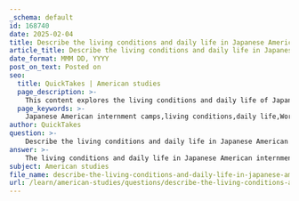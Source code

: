```yaml
---
_schema: default
id: 168740
date: 2025-02-04
title: Describe the living conditions and daily life in Japanese American internment camps.
article_title: Describe the living conditions and daily life in Japanese American internment camps.
date_format: MMM DD, YYYY
post_on_text: Posted on
seo:
  title: QuickTakes | American studies
  page_description: >-
    This content explores the living conditions and daily life of Japanese Americans in internment camps during World War II, highlighting the hardships faced, the cultural resilience of the community, and the lasting impact of this historical injustice.
  page_keywords: >-
    Japanese American internment camps,living conditions,daily life,World War II,Manzanar,housing,food,sanitation,education,community,resilience,discrimination,psychological impact,civil rights
author: QuickTakes
question: >-
    Describe the living conditions and daily life in Japanese American internment camps.
answer: >-
    The living conditions and daily life in Japanese American internment camps during World War II were characterized by significant hardships and challenges. Here are some key aspects of life in these camps:\n\n### Living Conditions\n1. **Housing**: Internment camps, such as Manzanar, were often located in remote areas and constructed quickly, leading to inadequate housing. Families were housed in barracks that were typically small, poorly insulated, and lacked privacy. Each barrack was divided into individual living spaces, often with minimal furnishings, such as cots and a small table.\n\n2. **Sanitation**: The camps had communal restrooms and showers, which were often overcrowded and lacked privacy. The sanitation facilities were basic, and the overall hygiene conditions were subpar, contributing to health issues among internees.\n\n3. **Food**: The food provided in the camps was often of low quality and quantity. Meals were prepared in communal mess halls, and many internees reported dissatisfaction with the food, which did not reflect their cultural preferences or dietary needs.\n\n4. **Environment**: Many camps were situated in harsh environments, such as deserts or remote mountainous areas, which posed additional challenges. For instance, Manzanar was located in the Owens Valley of California, where internees faced extreme temperatures, dust storms, and limited access to natural resources.\n\n### Daily Life\n1. **Work and Education**: Internment camps offered limited opportunities for work. Some internees were employed in camp maintenance or agricultural projects, while others engaged in educational activities for children and adults. Schools were established within the camps, but resources were scarce.\n\n2. **Community and Culture**: Despite the oppressive conditions, Japanese Americans sought to maintain their cultural identity and community ties. They organized social activities, religious services, and cultural events to foster a sense of normalcy and solidarity. This resilience was crucial for coping with the trauma of internment.\n\n3. **Discrimination and Surveillance**: Interned individuals faced constant surveillance and discrimination from camp authorities and the broader society. The atmosphere of mistrust and fear was pervasive, as internees were often treated as potential threats rather than American citizens.\n\n4. **Psychological Impact**: The experience of internment had profound psychological effects on individuals and families. Many faced the trauma of losing their homes, businesses, and community ties, leading to long-lasting emotional scars.\n\n### Conclusion\nThe internment of Japanese Americans during World War II is now recognized as a significant violation of civil rights and an example of racial discrimination. The living conditions and daily life in the camps reflected the broader societal prejudices and fears of the time, but also highlighted the resilience and strength of the Japanese American community in the face of adversity. The legacy of these experiences continues to inform contemporary discussions about civil liberties, social justice, and the importance of remembering historical injustices.
subject: American studies
file_name: describe-the-living-conditions-and-daily-life-in-japanese-american-internment-camps.md
url: /learn/american-studies/questions/describe-the-living-conditions-and-daily-life-in-japanese-american-internment-camps
---
```


&nbsp;